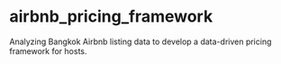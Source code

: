 # airbnb_pricing_framework
Analyzing Bangkok Airbnb listing data to develop a data-driven pricing framework for hosts.
